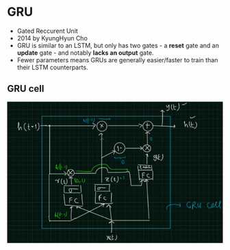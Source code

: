 # GRU
- Gated Reccurent Unit
- 2014 by KyungHyun Cho
- GRU is similar to an LSTM, but only has two gates - a **reset** gate and an **update** gate - and notably **lacks an output** gate. 
- Fewer parameters means GRUs are generally easier/faster to train than their LSTM counterparts.

## GRU cell
<img src="images/gru_cell.png">
